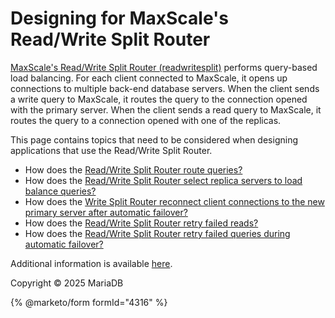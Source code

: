# Designing for MaxScale's Read/Write Split Router

[MaxScale's Read/Write Split Router (readwritesplit)](../../../mariadb-maxscale-23-02/mariadb-maxscale-23-02-routers/mariadb-maxscale-2302-readwritesplit.md) performs query-based load balancing. For each client connected to MaxScale, it opens up connections to multiple back-end database servers. When the client sends a write query to MaxScale, it routes the query to the connection opened with the primary server. When the client sends a read query to MaxScale, it routes the query to a connection opened with one of the replicas.

This page contains topics that need to be considered when designing applications that use the Read/Write Split Router.

* How does the [Read/Write Split Router route queries?](routing-statements-with-maxscales-readwrite-split-router.md)
* How does the [Read/Write Split Router select replica servers to load balance queries?](selecting-replica-servers-with-maxscales-readwrite-split-router.md)
* How does the [Write Split Router reconnect client connections to the new primary server after automatic failover?](reconnecting-to-the-primary-server-with-maxscales-readwrite-split-router.md)
* How does the [Read/Write Split Router retry failed reads?](retrying-failed-reads-with-maxscales-readwrite-split-router.md)
* How does the [Read/Write Split Router retry failed queries during automatic failover?](delayed-retrying-of-failed-queries-with-maxscales-readwrite-split-router.md)

Additional information is available [here](../../../mariadb-maxscale-25/maxscale-25-routers/mariadb-maxscale-25-readwritesplit.md).

Copyright © 2025 MariaDB

{% @marketo/form formId="4316" %}
